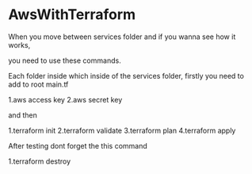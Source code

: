 # AwsWithTerraform

When you move between services folder and if you wanna see how it works,

you need to use these commands.

Each folder inside which inside of the services folder, firstly you need to add to root main.tf

1.aws access key 
2.aws secret key

and then 

1.terraform init
2.terraform validate
3.terraform plan
4.terraform apply

After testing dont forget the this command

1.terraform destroy
